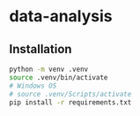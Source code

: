# data-analysis

## Installation

```bash
python -m venv .venv
source .venv/bin/activate
# Windows OS
# source .venv/Scripts/activate
pip install -r requirements.txt
```
